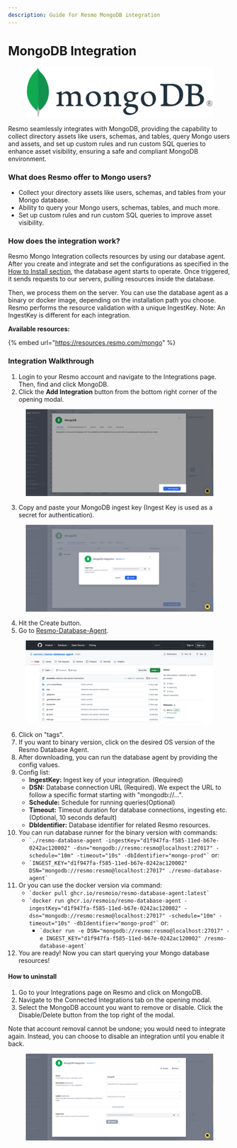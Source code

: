 ```yaml
---
description: Guide for Resmo MongoDB integration
---
```


# MongoDB Integration

<figure><img src="../.gitbook/assets/MongoDB_Logo.png" alt=""><figcaption></figcaption></figure>

Resmo seamlessly integrates with MongoDB, providing the capability to collect directory assets like users, schemas, and tables, query Mongo users and assets, and set up custom rules and run custom SQL queries to enhance asset visibility, ensuring a safe and compliant MongoDB environment.

### What does Resmo offer to Mongo users?

* Collect your directory assets like users, schemas, and tables from your Mongo database.
* Ability to query your Mongo users, schemas, tables, and much more.
* Set up custom rules and run custom SQL queries to improve asset visibility.

### How does the integration work?

Resmo Mongo Integration collects resources by using our database agent. After you create and integrate and set the configurations as specified in the [How to Install section](mongodb-integration.md#integration-walkthrough), the database agent starts to operate. Once triggered, it sends requests to our servers, pulling resources inside the database.&#x20;

Then, we process them on the server. You can use the database agent as a binary or docker image, depending on the installation path you choose. Resmo performs the resource validation with a unique IngestKey. Note: An IngestKey is different for each integration.

**Available resources:**&#x20;

{% embed url="https://resources.resmo.com/mongo" %}

### Integration Walkthrough

1. Login to your Resmo account and navigate to the Integrations page. Then, find and click MongoDB.
2. Click the **Add Integration** button from the bottom right corner of the opening modal.

<figure><img src="../.gitbook/assets/add-mongodb.png" alt=""><figcaption></figcaption></figure>

3. Copy and paste your MongoDB ingest key (Ingest Key is used as a secret for authentication).

<figure><img src="../.gitbook/assets/mongodb-ingest-key.png" alt=""><figcaption></figcaption></figure>

4. Hit the Create button.
5. Go to [Resmo-Database-Agent](https://github.com/resmoio/resmo-database-agent).

<figure><img src="../.gitbook/assets/resmo-agent.png" alt=""><figcaption></figcaption></figure>

6. Click on "tags".
7. If you want to binary version, click on the desired OS version of the Resmo Database Agent.
8. After downloading, you can run the database agent by providing the config values.
9. Config list:
   * **IngestKey:** Ingest key of your integration. (Required)
   * **DSN:** Database connection URL (Required). We expect the URL to follow a specific format starting with "mongodb://...".
   * **Schedule:** Schedule for running queries(Optional)
   * **Timeout:** Timeout duration for database connections, ingesting etc. (Optional, 10 seconds default)
   * **DbIdentifier:** Database identifier for related Resmo resources.
10. You can run database runner for the binary version with commands:
    * `` `./resmo-database-agent -ingestKey="d1f947fa-f585-11ed-b67e-0242ac120002" -dsn="mongodb://resmo:resmo@localhost:27017" -schedule="10m" -timeout="10s" -dbIdentifier="mongo-prod"` `` or:
    * `` `INGEST_KEY="d1f947fa-f585-11ed-b67e-0242ac120002" DSN="mongodb://resmo:resmo@localhost:27017" ./resmo-database-agent` ``
11. Or you can use the docker version via command:
    * `` `docker pull ghcr.io/resmoio/resmo-database-agent:latest` ``
    * `` `docker run ghcr.io/resmoio/resmo-database-agent -ingestKey="d1f947fa-f585-11ed-b67e-0242ac120002" -dsn="mongodb://resmo:resmo@localhost:27017" -schedule="10m" -timeout="10s" -dbIdentifier="mongo-prod"` `` or:
      * `` `docker run -e DSN="mongodb://resmo:resmo@localhost:27017" -e INGEST_KEY="d1f947fa-f585-11ed-b67e-0242ac120002" /resmo-database-agent` ``
12. You are ready! Now you can start querying your Mongo database resources!

#### How to uninstall

1. Go to your Integrations page on Resmo and click on MongoDB.
2. Navigate to the Connected Integrations tab on the opening modal.
3. Select the MongoDB account you want to remove or disable. Click the Disable/Delete button from the top right of the modal.&#x20;

Note that account removal cannot be undone; you would need to integrate again. Instead, you can choose to disable an integration until you enable it back.

<figure><img src="../.gitbook/assets/unsinstall-mongodb.png" alt=""><figcaption></figcaption></figure>
